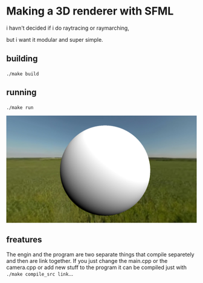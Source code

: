 # Making a 3D renderer with SFML

i havn't decided if i do raytracing or raymarching,

but i want it modular and super simple.

## building

`./make build`

## running 

`./make run`

![ss](./bin/screenshots/10.png)

## freatures

The engin and the program are two separate things that compile separetely and then are link together.
If you just change the main.cpp or the camera.cpp or add new stuff to the program it can be compiled
just with `./make compile_src link`...
